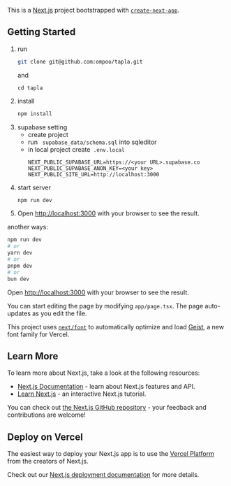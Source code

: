 This is a [Next.js](https://nextjs.org) project bootstrapped with [`create-next-app`](https://nextjs.org/docs/app/api-reference/cli/create-next-app).

## Getting Started

1. run
    ```bash
    git clone git@github.com:ompoo/tapla.git
    ```
    and
    ```
    cd tapla
    ```
1. install
    ```bash
    npm install
    ```
1. supabase setting
    - create project
    - run ``` supabase_data/schema.sql``` into sqleditor
    - in local project create``` .env.local```
        ```
        NEXT_PUBLIC_SUPABASE_URL=https://<your URL>.supabase.co
        NEXT_PUBLIC_SUPABASE_ANON_KEY=<your key>
        NEXT_PUBLIC_SITE_URL=http://localhost:3000
        ```
1. start server
    ```bash
    npm run dev
    ```
1. Open [http://localhost:3000](http://localhost:3000) with your browser to see the result.

another ways:

```bash
npm run dev
# or
yarn dev
# or
pnpm dev
# or
bun dev
```

Open [http://localhost:3000](http://localhost:3000) with your browser to see the result.

You can start editing the page by modifying `app/page.tsx`. The page auto-updates as you edit the file.

This project uses [`next/font`](https://nextjs.org/docs/app/building-your-application/optimizing/fonts) to automatically optimize and load [Geist](https://vercel.com/font), a new font family for Vercel.

## Learn More

To learn more about Next.js, take a look at the following resources:

- [Next.js Documentation](https://nextjs.org/docs) - learn about Next.js features and API.
- [Learn Next.js](https://nextjs.org/learn) - an interactive Next.js tutorial.

You can check out [the Next.js GitHub repository](https://github.com/vercel/next.js) - your feedback and contributions are welcome!

## Deploy on Vercel

The easiest way to deploy your Next.js app is to use the [Vercel Platform](https://vercel.com/new?utm_medium=default-template&filter=next.js&utm_source=create-next-app&utm_campaign=create-next-app-readme) from the creators of Next.js.

Check out our [Next.js deployment documentation](https://nextjs.org/docs/app/building-your-application/deploying) for more details.
